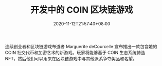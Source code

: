 ﻿---
title: "开发中的 COIN 区块链游戏"
date: 2020-11-12T21:57:40+08:00
lastmod: 2020-11-12T16:45:40+08:00
draft: false
authors: ["Adrienne"]
description: "连续创业者和区块链游戏布道者 Marguerite deCourcelle 宣布推出一款包含她的 COIN 社交代币和加密艺术的新游戏。玩家将能够基于 COIN 生态系统铸造 NFT，然后他们可以用来在区块链游戏中与其他派系争夺奖品和名望。"
featuredImage: "coin-blockchain-game-in-development.png"
tags: ["Strategy Game","策略游戏","Play to Earn"]
categories: ["news"]
news: ["策略游戏"]
weight: 
lightgallery: true
pinned: false
recommend: false
recommend1: false
---

连续创业者和区块链游戏布道者 Marguerite deCourcelle 宣布推出一款包含她的 COIN 社交代币和加密艺术的新游戏。玩家将能够基于 COIN 生态系统铸造 NFT，然后他们可以用来在区块链游戏中与其他派系争夺奖品和名望。

<!--more-->

